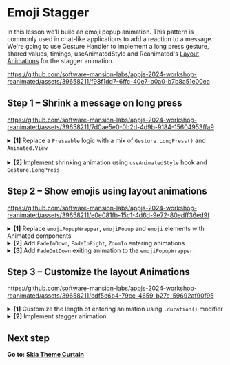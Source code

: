 # Emoji Stagger

In this lesson we'll build an emoji popup animation. This pattern is commonly used in chat-like applications to add a reaction to a message. We're going to use Gesture Handler to implement a long press gesture, shared values, timings, useAnimatedStyle and Reanimated's [Layout Animations](https://docs.swmansion.com/react-native-reanimated/docs/category/layout-animations) for the stagger animation. 

https://github.com/software-mansion-labs/appjs-2024-workshop-reanimated/assets/39658211/f98f1dd7-6ffc-40e7-b0a0-b7b8a51e00ea


## Step 1 – Shrink a message on long press


https://github.com/software-mansion-labs/appjs-2024-workshop-reanimated/assets/39658211/7d0ae5e0-0b2d-4d9b-9184-15604953ffa9



<details>
<summary>
  <b>[1]</b> Replace a <code>Pressable</code> logic with a mix of <code>Gesture.LongPress()</code> and <code>Animated.View</code>
</summary>

<br/>

<details>
<summary>
  Change the <code>Pressable</code> to an <code>Animated.View</code> wrapped with a <code>GestureDetector</code>
</summary>

```jsx
import Animated from 'react-native-reanimated';
import { GestureDetector } from 'react-native-gesture-handler';

<GestureDetector>
  <Animated.View
    style={[
      styles.message,
      // ...
    ]}>
    {/*  */}
  </Animated.View>
</GestureDetector>
```
</details>

<details>
<summary>
  Reimplement <code>onPress</code> logic as an <code>Gesture.LongPress()</code>. Pass the defined gesture to the <code>GestureDetector</code>.
</summary>

Don't forget to use `runOnJS` when changing React state inside a gesture callback.

```jsx
import { Gesture } from 'react-native-gesture-handler';
import { runOnJS } from 'react-native-reanimated';

const longPress = Gesture.LongPress()
  .onStart(() => {
    runOnJS(setCurrentPopupId)(message.id);
  })

<GestureDetector gesture={longPress}>
  {/*  */}
</GestureDetector>
```

</details>

</details>
<br/>
<details>
<summary>
  <b>[2]</b> Implement shrinking animation using <code>useAnimatedStyle</code> hook and <code>Gesture.LongPress</code>
</summary>

<br/>

<details>
<summary>Define a <code>pressed</code> shared value initialized with <code>false</code></summary>

Shared value is a current state of an animation.

```jsx
import { useSharedValue } from 'react-native-reanimated';

const pressed = useSharedValue(false);
```
</details>

<details>
<summary>
Set the <code>pressed</code> shared value to <code>true</code> when gesture begins and <code>false</code> when it finalizes
</summary>

```jsx
const longPress = Gesture.LongPress()
  .onBegin(() => {
    pressed.value = true;
  })
  .onStart(() => {...})
  .onFinalize(() => {
    pressed.value = false;
  });
```
</details>

<details>
<summary>
Animate the element's scale using <code>useAnimatedStyle</code> and <code>withTiming</code> modifier. Don't forget to pass the defined styles to an <code>Animated.View</code>
</summary>

```jsx
const animatedStyles = useAnimatedStyle(() => ({
  transform: [
    { scale: withTiming(pressed.value ? 0.96 : 1) },
  ],
}));

<Animated.View
  style={[
    styles.message,
    animatedStyles            // <------------ right here
  ]}>{/*  */}</Animated.View>
```

</details>
<br/>
</details>

## Step 2 – Show emojis using layout animations


https://github.com/software-mansion-labs/appjs-2024-workshop-reanimated/assets/39658211/e0e081fb-15c1-4d6d-9e72-80edff36ed9f

<details>
<summary>
  <b>[1]</b> Replace <code>emojiPopupWrapper</code>, <code>emojiPopup</code> and <code>emoji</code> elements with Animated components
</summary>

```jsx
<Animated.View style={[styles.emojiPopupWrapper, styles.shadow]}>
  <Animated.View style={styles.emojiPopup}>
    {emojis.map((emoji) => (
      <Animated.Text style={styles.emoji} key={emoji}>
        {emoji}
      </Animated.Text>
    ))}
  </Animated.View>
</Animated.View>
```

</details>

<details>
<summary>
  <b>[2]</b> Add <code>FadeInDown</code>, <code>FadeInRight</code>, <code>ZoomIn</code> entering animations
</summary>

```jsx
<Animated.View
  entering={FadeInDown} // <----- here
  style={[styles.emojiPopupWrapper, styles.shadow]}>
  <Animated.View 
    entering={FadeInRight} // <----- here
    style={styles.emojiPopup}>
    {emojis.map((emoji) => (
      <Animated.Text
        style={styles.emoji}
        key={emoji}
        entering={ZoomIn}>  // <----- and here
        {emoji}
      </Animated.Text>
    ))}
  </Animated.View>
</Animated.View>
```
</details>

<details>
<summary>
<b>[3]</b> Add <code>FadeOutDown</code> exiting animation to the <code>emojiPopupWrapper</code>


</summary>

```jsx
<Animated.View
  entering={FadeInDown}
  exiting={FadeOutDown} // <----- right here
  style={[styles.emojiPopupWrapper, styles.shadow]}>
```

</details>



## Step 3 – Customize the layout Animations



https://github.com/software-mansion-labs/appjs-2024-workshop-reanimated/assets/39658211/cdf5e6b4-79cc-4659-b27c-59692af90f95


<details>
<summary>
<b>[1]</b> Customize the length of entering animation using <code>.duration()</code> modifier
</summary>

```jsx
<Animated.View
  entering={FadeInDown.duration(200)}  // <----- here
  exiting={FadeOutDown}
  style={[styles.emojiPopupWrapper, styles.shadow]}>
```

</details>


<details>
<summary>
<b>[2]</b> Implement stagger animation
</summary>

<br/>

<details>
<summary>
Multiply the array <code>index</code> times the delay inside <code>.delay()</code> modifier on the <code>ZoomIn</code> animation
</summary>

```jsx
<Animated.Text
  entering={ZoomIn.delay(33 * i + 100)}>
```
</details>

<details>
<summary>
Use <code>.springify()</code> modifier to emphasize the effect 
</summary>

```jsx
<Animated.Text
  style={styles.emoji}
  entering={ZoomIn.delay(33 * i + 100)
    .springify()
    .stiffness(200)
    .damping(10)}>
```
</details>

</details>



## Next step

**Go to: [Skia Theme Curtain](../SkiaThemeCurtain/)**
